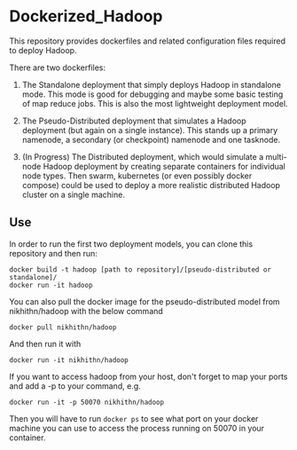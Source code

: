 # Dockerized_Hadoop

This repository provides dockerfiles and related configuration files required to deploy Hadoop. 

There are two dockerfiles:
1. The Standalone deployment that simply deploys Hadoop in standalone mode.  This mode is good for debugging and maybe some basic testing of map reduce jobs.  This is also the most lightweight deployment model.

2. The Pseudo-Distributed deployment that simulates a Hadoop deployment (but again on a single instance).  This stands up a primary namenode, a secondary (or checkpoint) namenode and one tasknode.  

3. (In Progress) The Distributed deployment, which would simulate a multi-node Hadoop deployment by creating separate containers for individual node types.  Then swarm, kubernetes (or even possibly docker compose) could be used to deploy a more realistic distributed Hadoop cluster on a single machine. 

## Use

In order to run the first two deployment models, you can clone this repository and then run:    
```
docker build -t hadoop [path to repository]/[pseudo-distributed or standalone]/    
docker run -it hadoop   
```

You can also pull the docker image for the pseudo-distributed model from nikhithn/hadoop with the below command   
```
docker pull nikhithn/hadoop   
```
And then run it with   
```
docker run -it nikhithn/hadoop   
```

If you want to access hadoop from your host, don't forget to map your ports and add a -p to your command, e.g.
```
docker run -it -p 50070 nikhithn/hadoop
```
Then you will have to run ```docker ps``` to see what port on your docker machine you can use to access the process running on 50070 in your container.  
